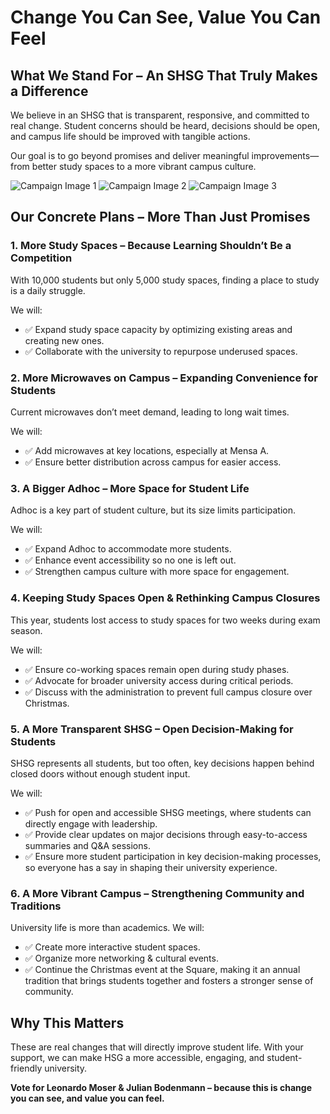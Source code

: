 # Change You Can See, Value You Can Feel

## What We Stand For – An SHSG That Truly Makes a Difference

We believe in an SHSG that is transparent, responsive, and committed to real change. Student concerns should be heard, decisions should be open, and campus life should be improved with tangible actions.

Our goal is to go beyond promises and deliver meaningful improvements—from better study spaces to a more vibrant campus culture.

<!-- Insert your images below. -->
![Campaign Image 1](images/image1.jpg)
![Campaign Image 2](images/image2.jpg)
![Campaign Image 3](images/image3.jpg)

## Our Concrete Plans – More Than Just Promises

### 1. More Study Spaces – Because Learning Shouldn’t Be a Competition

With 10,000 students but only 5,000 study spaces, finding a place to study is a daily struggle.

We will:
- ✅ Expand study space capacity by optimizing existing areas and creating new ones.
- ✅ Collaborate with the university to repurpose underused spaces.

### 2. More Microwaves on Campus – Expanding Convenience for Students

Current microwaves don’t meet demand, leading to long wait times.

We will:
- ✅ Add microwaves at key locations, especially at Mensa A.
- ✅ Ensure better distribution across campus for easier access.

### 3. A Bigger Adhoc – More Space for Student Life

Adhoc is a key part of student culture, but its size limits participation.

We will:
- ✅ Expand Adhoc to accommodate more students.
- ✅ Enhance event accessibility so no one is left out.
- ✅ Strengthen campus culture with more space for engagement.

### 4. Keeping Study Spaces Open & Rethinking Campus Closures

This year, students lost access to study spaces for two weeks during exam season.

We will:
- ✅ Ensure co-working spaces remain open during study phases.
- ✅ Advocate for broader university access during critical periods.
- ✅ Discuss with the administration to prevent full campus closure over Christmas.

### 5. A More Transparent SHSG – Open Decision-Making for Students

SHSG represents all students, but too often, key decisions happen behind closed doors without enough student input.

We will:
- ✅ Push for open and accessible SHSG meetings, where students can directly engage with leadership.
- ✅ Provide clear updates on major decisions through easy-to-access summaries and Q&A sessions.
- ✅ Ensure more student participation in key decision-making processes, so everyone has a say in shaping their university experience.

### 6. A More Vibrant Campus – Strengthening Community and Traditions

University life is more than academics. We will:
- ✅ Create more interactive student spaces.
- ✅ Organize more networking & cultural events.
- ✅ Continue the Christmas event at the Square, making it an annual tradition that brings students together and fosters a stronger sense of community.

## Why This Matters

These are real changes that will directly improve student life. With your support, we can make HSG a more accessible, engaging, and student-friendly university.

**Vote for Leonardo Moser & Julian Bodenmann – because this is change you can see, and value you can feel.**
